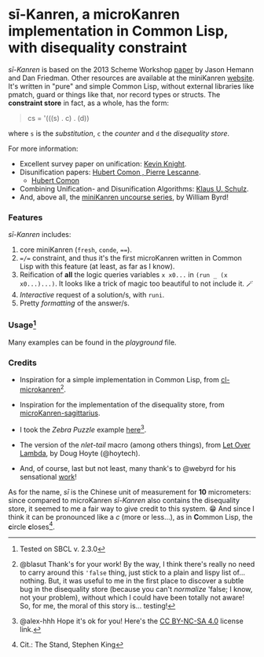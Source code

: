 # sī-Kanren, a  microKanren implementation in Common Lisp, with disequality constraint

*sī-Kanren*     is      based      on      the      2013     Scheme     Workshop
[paper](http://webyrd.net/scheme-2013/papers/HemannMuKanren2013.pdf)   by  Jason
Hemann  and  Dan Friedman.  Other  resources  are  available  at  the miniKanren
[website]( http://minikanren.org).  It's  written  in  "pure"  and simple Common
Lisp,  without external libraries like  pmatch,  guard or things like that,  nor
record types or structs. The **constraint  store** in fact,  as a whole,  has the form:

> cs =  '(((s) . c) .  (d))

where `s` is the  *substitution*,  `c` the *counter* and `d` the *disequality store*.

For more information:
- Excellent survey paper on unification: [Kevin Knight](http://www.isi.edu/natural-language/people/unification-knight.pdf).
- Disunification papers: [Hubert Comon , Pierre Lescanne](http://citeseerx.ist.psu.edu/viewdoc/summary?doi=10.1.1.139.4769).
  - [Hubert Comon](http://citeseer.uark.edu:8080/citeseerx/viewdoc/summary?doi=10.1.1.48.8234)
- Combining Unification- and Disunification Algorithms: [Klaus U. Schulz](http://citeseer.uark.edu:8080/citeseerx/viewdoc/summary?doi=10.1.1.49.7617).
- And, above all, the [miniKanren uncourse series](https://www.youtube.com/playlist?list=PLO4TbomOdn2cks2n5PvifialL8kQwt0aW), by William Byrd!



### Features
*sī-Kanren* includes:
1. core miniKanren (`fresh`,  `conde`,  `==`).
2. `=/=` constraint,  and thus it's  the first microKanren  written in Common  Lisp with this  feature (at
least, as far as I know).
3.  Reification of **all** the logic queries variables `x x0...` in `(run _ (x x0...)...)`.  It looks
like a trick of magic too beautiful to not include it. :magic_wand:
4. *Interactive* request of a solution/s, with `runi`.
5. Pretty *formatting* of the answer/s.

### Usage[^0]
Many examples can be found in the *playground* file.


### Credits
- Inspiration for a simple implementation in Common Lisp, from [cl-microkanren](https://github.com/blasut/cl-microkanren)[^1].

- Inspiration for the implementation of the disequality store, from [microKanren-sagittarius](https://github.com/orchid-hybrid/microKanren-sagittarius).

- I took the *Zebra Puzzle* example [here](https://alex-hhh.github.io/2021/08/fish-puzzle.html)[^2].

- The version of the *nlet-tail* macro (among others things), from [Let Over Lambda](https://letoverlambda.com/), by Doug Hoyte (@hoytech).

- And, of course, last but not least, many thank's to @webyrd for his sensational [work](https://github.com/webyrd)!

As for the name, *sī*    is the Chinese unit of measurement for **10** micrometers:
since compared to microKanren *sī-Kanren* also contains the disequality store, it seemed
to me a fair way to give credit to this system. :grin: And since I think it can
be pronounced like a *c* (more or less...), as in **C**ommon Lisp, the **c**ircle **c**loses[^3].

[^0]: Tested on SBCL v. 2.3.0
[^1]: @blasut Thank's for your work! By the way, I think there's really no need
to carry around this `'false` thing, just stick to a plain and lispy list of...
nothing. But, it was useful to me in the first place to discover a subtle bug in the disequality store (because you can't *normalize* 'false; I know, not your problem),
without which I could have been totally not aware! So, for me, the
moral of this story is... testing!
[^2]: @alex-hhh Hope it's ok for you! Here's the [CC BY-NC-SA 4.0](https://creativecommons.org/licenses/by-nc-sa/4.0/) license link.
[^3]: Cit.: The Stand, Stephen King
